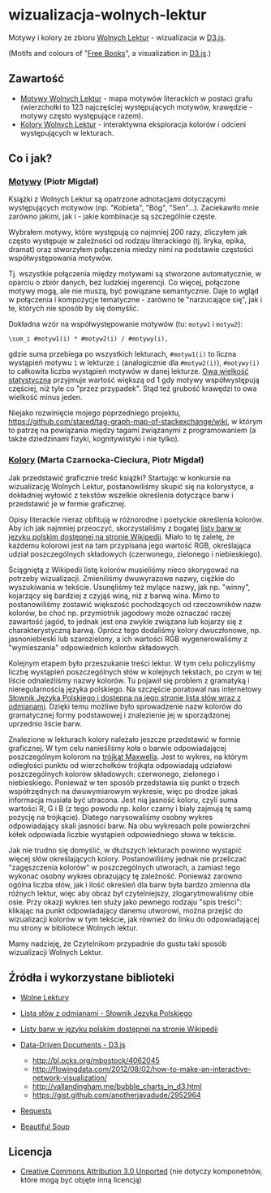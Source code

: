 wizualizacja-wolnych-lektur
=========================

Motywy i kolory ze zbioru [Wolnych Lektur](http://wolnelektury.pl/) - wizualizacja w [D3.js](http://d3js.org/).

(Motifs and colours of "[Free Books](http://wolnelektury.pl/)", a visualization in [D3.js](http://d3js.org/).)

## Zawartość

* [Motywy Wolnych Lektur](http://stared.github.com/wizualizacja-wolnych-lektur/motywy_wolnych_lektur.html) - mapa motywów literackich w postaci grafu (wierzchołki to 123 najczęściej występujących motywów, krawędzie - motywy często występujące razem).
* [Kolory Wolnych Lektur](http://stared.github.com/wizualizacja-wolnych-lektur/kolory.html) - interaktywna eksploracja kolorów i odcieni występujących w lekturach.

## Co i jak?

### [Motywy](http://stared.github.com/wizualizacja-wolnych-lektur/motywy_wolnych_lektur.html) (Piotr Migdał)

Książki z Wolnych Lektur są opatrzone adnotacjami dotyczącymi występujących motywów (np. "Kobieta", "Bóg", "Sen"...). Zaciekawiło mnie zarówno jakimi, jak i - jakie kombinacje są szczególnie częste.

Wybrałem motywy, które występują co najmniej 200 razy, zliczyłem jak często występuje w zależności od rodzaju literackiego (tj. liryka, epika, dramat) oraz stworzyłem połączenia miedzy nimi na podstawie częstości współwystępowania motywów.

Tj. wszystkie połączenia między motywami są stworzone automatycznie, w oparciu o zbiór danych, bez ludzkiej ingerencji. Co więcej, połączone motywy mogą, ale nie muszą, być powiązane semantycznie. Daje to wgląd w połączenia i kompozycje tematyczne - zarówno te "narzucające się", jak i te, których nie sposób by się domyślić.

Dokładna wzór na współwystępowanie motywów (tu: `motyw1` i `motyw2`):
 
    \sum_i #motyw1(i) * #motyw2(i) / #motywy(i),

gdzie suma przebiega po wszystkich lekturach, `#motyw1(i)` to liczna wystąpień motywu `1` w lekturze `i` (analogicznie dla `#motyw2(i)`), `#motywy(i)` to całkowita liczba wystąpień motywów w danej lekturze. [Owa wielkość statystyczna](http://stats.stackexchange.com/questions/6047) przyjmuje wartość większą od 1 gdy motywy współwystępują częściej, niż tyle co "przez przypadek". Stąd też grubość krawędzi to owa wielkość minus jeden.

Niejako rozwinięcie mojego poprzedniego projektu, https://github.com/stared/tag-graph-map-of-stackexchange/wiki, w którym to patrzę na powiązania między tagami związanymi z programowaniem (a także dziedzinami fizyki, kognitywistyki i nie tylko).


### [Kolory](http://stared.github.com/wizualizacja-wolnych-lektur/kolory.html) (Marta Czarnocka-Cieciura, Piotr Migdał)

Jak przedstawić graficznie treść książki? Startując w konkursie na wizualizację Wolnych Lektur, postanowiliśmy skupić się na kolorystyce, a dokładniej wyłowić z tekstów wszelkie określenia dotyczące barw i przedstawić je w formie graficznej.

Opisy literackie nieraz obfitują w różnorodne i poetyckie określenia kolorów. Aby ich jak najmniej przeoczyć, skorzystaliśmy z bogatej [listy barw w języku polskim dostępnej na stronie Wikipedii](http://pl.wikipedia.org/wiki/Lista_kolor%C3%B3w). Miało to tę zaletę, że każdemu kolorowi jest na tam przypisana jego wartość RGB, określająca udział poszczególnych składowych (czerwonego, zielonego i niebieskiego).

Ściągniętą z Wikipedii listę kolorów musieliśmy nieco skorygować na potrzeby wizualizacji. Zmieniliśmy dwuwyrazowe nazwy, ciężkie do wyszukiwania w tekście. Usunęliśmy też mylące nazwy, jak np. "winny", kojarzący się bardziej z czyjąś winą, niż z barwą wina. Mimo to postanowiliśmy zostawić większość pochodzących od rzeczowników nazw kolorów, bo choć np. przymiotnik jagodowy może oznaczać raczej zawartość jagód, to jednak jest ona zwykle związana lub kojarzy się z charakterystyczną barwą. Oprócz tego dodaliśmy kolory dwuczłonowe, np. jasnoniebieski lub szarozielony, a ich wartości RGB wygenerowaliśmy z "wymieszania" odpowiednich kolorów składowych.

Kolejnym etapem było przeszukanie treści lektur. W tym celu policzyliśmy liczbę wystąpień poszczególnych słów w kolejnych tekstach, po czym w tej liście odnaleźliśmy nazwy kolorów. Tu pojawił się problem z gramatyką i nieregularnością języka polskiego. Na szczęście poratował nas internetowy [Słownik Języka Polskiego i dostępna na jego stronie lista słów wraz z odmianami](http://www.sjp.pl/slownik/odmiany/). Dzięki temu możliwe było sprowadzenie nazw kolorów do gramatycznej formy podstawowej i znalezienie jej w sporządzonej uprzednio liście barw.

Znalezione w lekturach kolory należało jeszcze przedstawić w formie graficznej. W tym celu nanieśliśmy koła o barwie odpowiadającej poszczególnym kolorom na [trójkąt Maxwella](http://pl.wikipedia.org/wiki/Tr%C3%B3jk%C4%85t_Maxwella). Jest to wykres, na którym odległości punktu od wierzchołków trójkąta odpowiadają udziałowi poszczególnych kolorów składowych: czerwonego, zielonego i niebieskiego. Ponieważ w ten sposób przedstawia się punkt o trzech współrzędnych na dwuwymiarowym wykresie, więc po drodze jakaś informacja musiała być utracona. Jest nią jasność koloru, czyli suma wartości R, G i B (z tego powodu np. kolor czarny i biały zajmują tę samą pozycję na trójkącie). Dlatego narysowaliśmy osobny wykres odpowiadający skali jasności barw. Na obu wykresach pole powierzchni kółek odpowiada liczbie wystąpień odpowiedniego słowa w tekście.

Jak nie trudno się domyślić, w dłuższych lekturach powinno wystąpić więcej słów określających kolory. Postanowiliśmy jednak nie przeliczać "zagęszczenia kolorów" w poszczególnych utworach, a zamiast tego wykonać osobny wykres obrazujący tę zależność. Ponieważ zarówno ogólna liczba słów, jak i ilość określeń dla barw była bardzo zmienna dla różnych lektur, więc aby obraz był czytelniejszy, zlogarytmowaliśmy obie osie. Przy okazji wykres ten służy jako pewnego rodzaju "spis treści": klikając na punkt odpowiadający danemu utworowi, można przejść do wizualizacji kolorów w tym tekście, jak również do linku do odpowiadającej mu strony w bibliotece Wolnych lektur.

Mamy nadzieję, że Czytelnikom przypadnie do gustu taki sposób wizualizacji Wolnych Lektur.

## Źródła i wykorzystane biblioteki

* [Wolne Lektury](http://wolnelektury.pl/)

* [Lista słów z odmianami - Słownik Języka Polskiego](http://www.sjp.pl/slownik/odmiany/)

* [Listy barw w języku polskim dostępnej na stronie Wikipedii](http://pl.wikipedia.org/wiki/Lista_kolor%C3%B3w)

* [Data-Driven Documents - D3.js](http://d3js.org/)
    * http://bl.ocks.org/mbostock/4062045
    * http://flowingdata.com/2012/08/02/how-to-make-an-interactive-network-visualization/
    * http://vallandingham.me/bubble_charts_in_d3.html
    * https://gist.github.com/anotherjavadude/2952964

* [Requests](http://docs.python-requests.org/)
* [Beautiful Soup](http://www.crummy.com/software/BeautifulSoup/)


## Licencja

* [Creative Commons Attribution 3.0 Unported](http://creativecommons.org/licenses/by/3.0/)
(nie dotyczy komponetnów, które mogą być objęte inną licencją)
